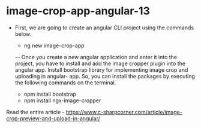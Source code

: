 # image-crop-app-angular-13

- First, we are going to create an angular CLI project using the commands below. 
    
    - ng new image-crop-app 

  -- Once you create a new angular application and enter it into the project, you have to install and add the image cropper plugin into the angular app. Install bootstrap library for implementing image crop and uploading in angular- app. So, you can install the packages by executing the following commands on the terminal. 

    - npm install bootstrap 
    - npm install ngx-image-cropper 


Read the entire article - https://www.c-sharpcorner.com/article/image-crop-preview-and-upload-in-angular/
